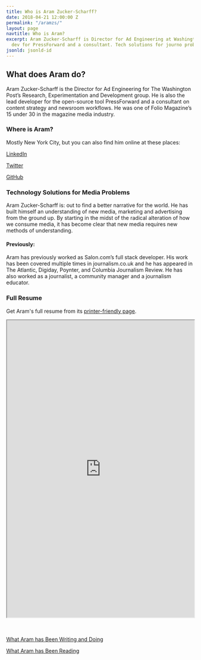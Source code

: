 ```yaml
---
title: Who is Aram Zucker-Scharff?
date: 2018-04-21 12:00:00 Z
permalink: "/aramzs/"
layout: page
navtitle: Who is Aram?
excerpt: Aram Zucker-Scharff is Director for Ad Engineering at Washington Post, lead
  dev for PressForward and a consultant. Tech solutions for journo problems.
jsonld: jsonld-id
---
```


## What does Aram do?

Aram Zucker-Scharff is the Director for Ad Engineering for The Washington Post’s Research, Experimentation and Development group. He is also the lead developer for the open-source tool PressForward and a consultant on content strategy and newsroom workflows. He was one of Folio Magazine’s 15 under 30 in the magazine media industry.

### Where is Aram?

Mostly New York City, but you can also find him online at these places:

[LinkedIn](http://bit.ly/aramzs)

[Twitter](http://twitter.com/chronotope)

[GitHub](http://github.com/AramZS)

### Technology Solutions for Media Problems

Aram Zucker-Scharff is: out to find a better narrative for the world. He has built himself an understanding of new media, marketing and advertising from the ground up. By starting in the midst of the radical alteration of how we consume media, it has become clear that new media requires new methods of understanding.

#### Previously:

Aram has previously worked as Salon.com’s full stack developer. His work has been covered multiple times in journalism.co.uk and he has appeared in The Atlantic, Digiday, Poynter, and Columbia Journalism Review. He has also worked as a journalist, a community manager and a journalism educator.

### Full Resume
Get Aram's full resume from its [printer-friendly page][resume].
<iframe src="http://aramzs.github.io/resume/" width="100%" height="800px"></iframe>

<br /> <br />
[What Aram has Been Writing and Doing][nodality]

[What Aram has Been Reading][chronoto]

[resume]: http://aramzs.github.io/resume/
[nodality]: http://aramzs.me
[chronoto]: http://chronoto.pe
